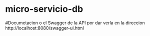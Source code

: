 # micro-servicio-db

#Documetacion o el Swagger de la API por dar verla en la direccion http://localhost:8080/swagger-ui.html
